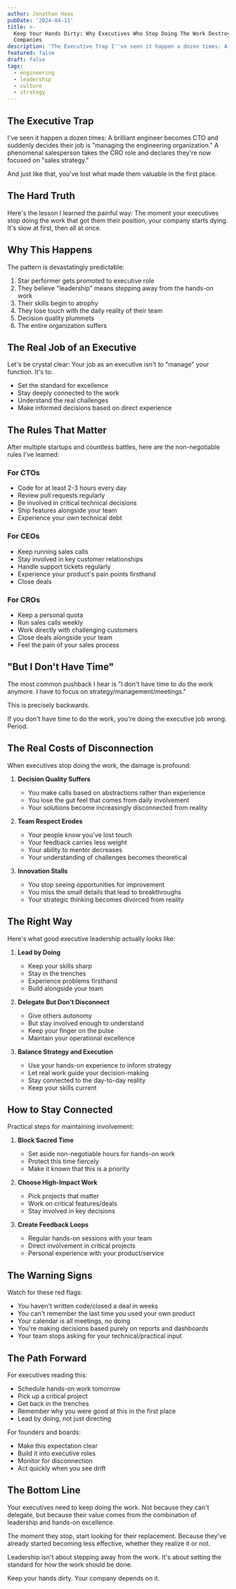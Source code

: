 ```yaml
---
author: Jonathan Haas
pubDate: '2024-04-11'
title: >-
  Keep Your Hands Dirty: Why Executives Who Stop Doing The Work Destroy
  Companies
description: 'The Executive Trap I''ve seen it happen a dozen times: A brilliant engineer becomes CTO and suddenly decides their job is "managing the engineering organization..."'
featured: false
draft: false
tags:
  - engineering
  - leadership
  - culture
  - strategy
---
```


## The Executive Trap

I've seen it happen a dozen times: A brilliant engineer becomes CTO and suddenly
decides their job is "managing the engineering organization." A phenomenal
salesperson takes the CRO role and declares they're now focused on "sales
strategy."

And just like that, you've lost what made them valuable in the first place.

## The Hard Truth

Here's the lesson I learned the painful way: The moment your executives stop
doing the work that got them their position, your company starts dying. It's
slow at first, then all at once.

## Why This Happens

The pattern is devastatingly predictable:

1. Star performer gets promoted to executive role
1. They believe "leadership" means stepping away from the hands-on work
1. Their skills begin to atrophy
1. They lose touch with the daily reality of their team
1. Decision quality plummets
1. The entire organization suffers

## The Real Job of an Executive

Let's be crystal clear: Your job as an executive isn't to "manage" your
function. It's to:

- Set the standard for excellence
- Stay deeply connected to the work
- Understand the real challenges
- Make informed decisions based on direct experience

## The Rules That Matter

After multiple startups and countless battles, here are the non-negotiable rules
I've learned:

### For CTOs

- Code for at least 2-3 hours every day
- Review pull requests regularly
- Be involved in critical technical decisions
- Ship features alongside your team
- Experience your own technical debt

### For CEOs

- Keep running sales calls
- Stay involved in key customer relationships
- Handle support tickets regularly
- Experience your product's pain points firsthand
- Close deals

### For CROs

- Keep a personal quota
- Run sales calls weekly
- Work directly with challenging customers
- Close deals alongside your team
- Feel the pain of your sales process

## "But I Don't Have Time"

The most common pushback I hear is "I don't have time to do the work anymore. I
have to focus on strategy/management/meetings."

This is precisely backwards.

If you don't have time to do the work, you're doing the executive job wrong.
Period.

## The Real Costs of Disconnection

When executives stop doing the work, the damage is profound:

1. **Decision Quality Suffers**
   - You make calls based on abstractions rather than experience
   - You lose the gut feel that comes from daily involvement
   - Your solutions become increasingly disconnected from reality

1. **Team Respect Erodes**
   - Your people know you've lost touch
   - Your feedback carries less weight
   - Your ability to mentor decreases
   - Your understanding of challenges becomes theoretical

1. **Innovation Stalls**
   - You stop seeing opportunities for improvement
   - You miss the small details that lead to breakthroughs
   - Your strategic thinking becomes divorced from reality

## The Right Way

Here's what good executive leadership actually looks like:

1. **Lead by Doing**
   - Keep your skills sharp
   - Stay in the trenches
   - Experience problems firsthand
   - Build alongside your team

1. **Delegate But Don't Disconnect**
   - Give others autonomy
   - But stay involved enough to understand
   - Keep your finger on the pulse
   - Maintain your operational excellence

1. **Balance Strategy and Execution**
   - Use your hands-on experience to inform strategy
   - Let real work guide your decision-making
   - Stay connected to the day-to-day reality
   - Keep your skills current

## How to Stay Connected

Practical steps for maintaining involvement:

1. **Block Sacred Time**
   - Set aside non-negotiable hours for hands-on work
   - Protect this time fiercely
   - Make it known that this is a priority

1. **Choose High-Impact Work**
   - Pick projects that matter
   - Work on critical features/deals
   - Stay involved in key decisions

1. **Create Feedback Loops**
   - Regular hands-on sessions with your team
   - Direct involvement in critical projects
   - Personal experience with your product/service

## The Warning Signs

Watch for these red flags:

- You haven't written code/closed a deal in weeks
- You can't remember the last time you used your own product
- Your calendar is all meetings, no doing
- You're making decisions based purely on reports and dashboards
- Your team stops asking for your technical/practical input

## The Path Forward

For executives reading this:

- Schedule hands-on work tomorrow
- Pick up a critical project
- Get back in the trenches
- Remember why you were good at this in the first place
- Lead by doing, not just directing

For founders and boards:

- Make this expectation clear
- Build it into executive roles
- Monitor for disconnection
- Act quickly when you see drift

## The Bottom Line

Your executives need to keep doing the work. Not because they can't delegate,
but because their value comes from the combination of leadership and hands-on
excellence.

The moment they stop, start looking for their replacement. Because they've
already started becoming less effective, whether they realize it or not.

Leadership isn't about stepping away from the work. It's about setting the
standard for how the work should be done.

Keep your hands dirty. Your company depends on it.

